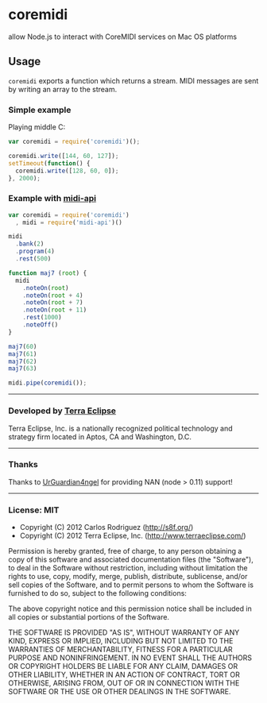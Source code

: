 coremidi
========

allow Node.js to interact with CoreMIDI services on Mac OS platforms

Usage
-----

`coremidi` exports a function which returns a stream. MIDI messages are sent by
writing an array to the stream.

### Simple example

Playing middle C:

```javascript
var coremidi = require('coremidi')();

coremidi.write([144, 60, 127]);
setTimeout(function() {
  coremidi.write([128, 60, 0]);
}, 2000);
```

### Example with [midi-api](https://github.com/carlos8f/node-midi-api)

```javascript
var coremidi = require('coremidi')
  , midi = require('midi-api')()

midi
  .bank(2)
  .program(4)
  .rest(500)

function maj7 (root) {
  midi
    .noteOn(root)
    .noteOn(root + 4)
    .noteOn(root + 7)
    .noteOn(root + 11)
    .rest(1000)
    .noteOff()
}

maj7(60)
maj7(61)
maj7(62)
maj7(63)

midi.pipe(coremidi());
```

- - -

### Developed by [Terra Eclipse](http://www.terraeclipse.com)
Terra Eclipse, Inc. is a nationally recognized political technology and
strategy firm located in Aptos, CA and Washington, D.C.

- - -

### Thanks

Thanks to [UrGuardian4ngel](https://github.com/UrGuardian4ngel) for providing NAN (node > 0.11) support!

---

### License: MIT

- Copyright (C) 2012 Carlos Rodriguez (http://s8f.org/)
- Copyright (C) 2012 Terra Eclipse, Inc. (http://www.terraeclipse.com/)

Permission is hereby granted, free of charge, to any person obtaining a copy
of this software and associated documentation files (the &quot;Software&quot;), to deal
in the Software without restriction, including without limitation the rights
to use, copy, modify, merge, publish, distribute, sublicense, and/or sell
copies of the Software, and to permit persons to whom the Software is furnished
to do so, subject to the following conditions:

The above copyright notice and this permission notice shall be included in
all copies or substantial portions of the Software.

THE SOFTWARE IS PROVIDED &quot;AS IS&quot;, WITHOUT WARRANTY OF ANY KIND, EXPRESS OR
IMPLIED, INCLUDING BUT NOT LIMITED TO THE WARRANTIES OF MERCHANTABILITY,
FITNESS FOR A PARTICULAR PURPOSE AND NONINFRINGEMENT. IN NO EVENT SHALL THE
AUTHORS OR COPYRIGHT HOLDERS BE LIABLE FOR ANY CLAIM, DAMAGES OR OTHER
LIABILITY, WHETHER IN AN ACTION OF CONTRACT, TORT OR OTHERWISE, ARISING FROM,
OUT OF OR IN CONNECTION WITH THE SOFTWARE OR THE USE OR OTHER DEALINGS IN THE
SOFTWARE.